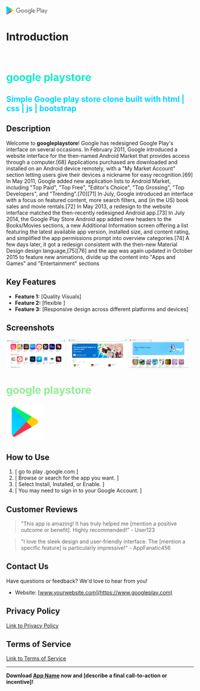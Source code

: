  
  
 <br>
 <br>
<img src="./Gplogoo.png"  width="22%" height="22%"><br>
 
  # Introduction



<br>

<span style="color:#0fedc9">
<h1>google playstore  </h1>
</span>





<span style="color:#00d4ff">
<h2>Simple Google play store clone built with html | css | js | bootstrap  
</h2>
</span>

## Description

Welcome to **googleplaystore**!
Google has redesigned Google Play's interface on several occasions. In February 2011, Google introduced a website interface for the then-named Android Market that provides access through a computer.[68] Applications purchased are downloaded and installed on an Android device remotely, with a "My Market Account" section letting users give their devices a nickname for easy recognition.[69] In May 2011, Google added new application lists to Android Market, including "Top Paid", "Top Free", "Editor's Choice", "Top Grossing", "Top Developers", and "Trending".[70][71] In July, Google introduced an interface with a focus on featured content, more search filters, and (in the US) book sales and movie rentals.[72] In May 2013, a redesign to the website interface matched the then-recently redesigned Android app.[73] In July 2014, the Google Play Store Android app added new headers to the Books/Movies sections, a new Additional Information screen offering a list featuring the latest available app version, installed size, and content rating, and simplified the app permissions prompt into overview categories.[74] A few days later, it got a redesign consistent with the then-new Material Design design language,[75][76] and the app was again updated in October 2015 to feature new animations, divide up the content into "Apps and Games" and "Entertainment" sections

## Key Features


- **Feature 1:** [Quality Visuals]
- **Feature 2:** [flexible ]
- **Feature 3:** [Responsive design across different platforms and devices]

## Screenshots


<img src="./Screenshot%20(66).png"  width="32%" height="30%">
<img src="./Screenshot%20(67).png"  width="32%" height="30%">
<img src="./Screenshot%20(68).png"  width="32%" height="30%">


<span style="color: lightgreen">
<h1>google playstore  </h1>
</span>



<img src="./img/Apps-Images/google-play.png"  width="100" height="100">

## How to Use

1. [  go to play .google.com  ]
2. [ Browse or search for the app you want. ]
3. [  Select Install, Installed, or Enable. ]
4. [  You may need to sign in to your Google Account. ]

## Customer Reviews

> "This app is amazing! It has truly helped me [mention a positive outcome or benefit]. Highly recommended!" - User123

> "I love the sleek design and user-friendly interface. The [mention a specific feature] is particularly impressive!" - AppFanatic456

## Contact Us

Have questions or feedback? We'd love to hear from you!
  
- Website: [www.yourwebsite.com](https://www.googleplay.com)

## Privacy Policy

[Link to Privacy Policy](https://www.google.com/privacy-policy)

## Terms of Service

[Link to Terms of Service](https://www.google.com/terms-of-service)

---

**Download [App Name](https://play.google.com/store/apps/details?id=your.app.package.name) now and [describe a final call-to-action or incentive]!**

